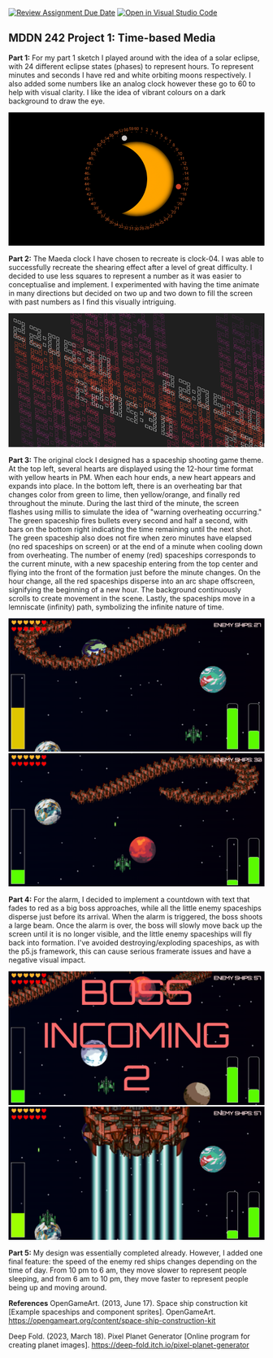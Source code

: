 [![Review Assignment Due Date](https://classroom.github.com/assets/deadline-readme-button-24ddc0f5d75046c5622901739e7c5dd533143b0c8e959d652212380cedb1ea36.svg)](https://classroom.github.com/a/JAZAP9dv)
[![Open in Visual Studio Code](https://classroom.github.com/assets/open-in-vscode-718a45dd9cf7e7f842a935f5ebbe5719a5e09af4491e668f4dbf3b35d5cca122.svg)](https://classroom.github.com/online_ide?assignment_repo_id=11439604&assignment_repo_type=AssignmentRepo)
## MDDN 242 Project 1: Time-based Media  

**Part 1:**
For my part 1 sketch I played around with the idea of a solar eclipse, with 24 different eclipse states (phases) to represent hours. To represent minutes and seconds I have red and white orbiting moons respectively. I also added some numbers like an analog clock however these go to 60 to help with visual clarity. I like the idea of vibrant colours on a dark background to draw the eye.

![part 1 sketch.jpg](sketch.jpg)

**Part 2:**
The Maeda clock I have chosen to recreate is clock-04. I was able to successfully recreate the shearing effect after a level of great difficulty. I decided to use less squares to represent a number as it was easier to conceptualise and implement. I experimented with having the time animate in many directions but decided on two up and two down to fill the screen with past numbers as I find this visually intriguing.

![part 2 preview.jpg](/assets/maeda_preview.jpg)

**Part 3:**
The original clock I designed has a spaceship shooting game theme.
At the top left, several hearts are displayed using the 12-hour time format with yellow hearts in PM. When each hour ends, a new heart appears and expands into place. In the bottom left, there is an overheating bar that changes color from green to lime, then yellow/orange, and finally red throughout the minute. During the last third of the minute, the screen flashes using millis to simulate the idea of "warning overheating occurring." The green spaceship fires bullets every second and half a second, with bars on the bottom right indicating the time remaining until the next shot. The green spaceship also does not fire when zero minutes have elapsed (no red spaceships on screen) or at the end of a minute when cooling down from overheating.
The number of enemy (red) spaceships corresponds to the current minute, with a new spaceship entering from the top center and flying into the front of the formation just before the minute changes. On the hour change, all the red spaceships disperse into an arc shape offscreen, signifying the beginning of a new hour. The background continuously scrolls to create movement in the scene. Lastly, the spaceships move in a lemniscate (infinity) path, symbolizing the infinite nature of time.

![part 3 preview.jpg](/assets/preview.jpg)
![part 3 preview2.jpg](/assets/preview2.jpg)

**Part 4:**
For the alarm, I decided to implement a countdown with text that fades to red as a big boss approaches, while all the little enemy spaceships disperse just before its arrival. When the alarm is triggered, the boss shoots a large beam. Once the alarm is over, the boss will slowly move back up the screen until it is no longer visible, and the little enemy spaceships will fly back into formation. I've avoided destroying/exploding spaceships, as with the p5.js framework, this can cause serious framerate issues and have a negative visual impact.

![part 4 preview.jpg](/assets/alarm.png)
![part 4 preview2.jpg](/assets/alarmActive.png)

**Part 5:**
My design was essentially completed already. However, I added one final feature: the speed of the enemy red ships changes depending on the time of day. From 10 pm to 6 am, they move slower to represent people sleeping, and from 6 am to 10 pm, they move faster to represent people being up and moving around.

**References**
OpenGameArt. (2013, June 17). Space ship construction kit [Example spaceships and component sprites]. OpenGameArt. <u>https://opengameart.org/content/space-ship-construction-kit</u>

Deep Fold. (2023, March 18). Pixel Planet Generator [Online program for creating planet images]. <u>https://deep-fold.itch.io/pixel-planet-generator</u>
